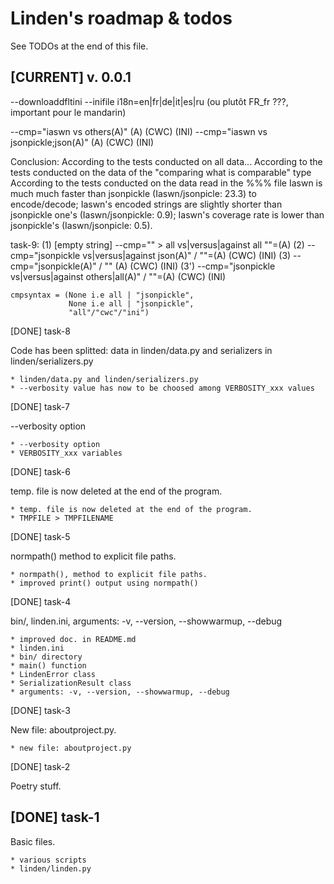 Linden's roadmap & todos
========================

See TODOs at the end of this file.

[CURRENT] v. 0.0.1
------------------

--downloaddfltini
--inifile
i18n=en|fr|de|it|es|ru (ou plutôt FR_fr ???, important pour le mandarin)

--cmp="iaswn vs others(A)"  (A) (CWC) (INI)
--cmp="iaswn vs jsonpickle;json(A)"  (A) (CWC) (INI)

Conclusion:
According to the tests conducted on all data...
According to the tests conducted on the data of the "comparing what is comparable" type
According to the tests conducted on the data read in the %%% file
Iaswn is much much faster than jsonpickle (Iaswn/jsonpicle: 23.3) to encode/decode; Iaswn's encoded strings are slightly shorter than jsonpickle one's (Iaswn/jsonpickle: 0.9); Iaswn's coverage rate is lower than jsonpickle's (Iaswn/jsonpicle: 0.5).

task-9:
(1) [empty string] --cmp="" > all vs|versus|against all ""=(A)
(2)                --cmp="jsonpickle vs|versus|against json(A)" / ""=(A) (CWC) (INI)
(3)                --cmp="jsonpickle(A)" / "" (A) (CWC) (INI)
(3')               --cmp="jsonpickle vs|versus|against others|all(A)" / ""=(A) (CWC) (INI)

    cmpsyntax = (None i.e all | "jsonpickle",
                 None i.e all | "jsonpickle",
                 "all"/"cwc"/"ini")


[DONE] task-8

Code has been splitted: data in linden/data.py and serializers in 
linden/serializers.py

    * linden/data.py and linden/serializers.py
    * --verbosity value has now to be choosed among VERBOSITY_xxx values

[DONE] task-7

--verbosity option

    * --verbosity option
    * VERBOSITY_xxx variables

[DONE] task-6

temp. file is now deleted at the end of the program.

    * temp. file is now deleted at the end of the program.
    * TMPFILE > TMPFILENAME 

[DONE] task-5

normpath() method to explicit file paths.

    * normpath(), method to explicit file paths.
    * improved print() output using normpath()

[DONE] task-4

bin/, linden.ini, arguments: -v, --version, --showwarmup, --debug

    * improved doc. in README.md
    * linden.ini
    * bin/ directory
    * main() function
    * LindenError class
    * SerializationResult class
    * arguments: -v, --version, --showwarmup, --debug

[DONE] task-3

New file: aboutproject.py.

    * new file: aboutproject.py

[DONE] task-2

Poetry stuff.

[DONE] task-1
-------------

Basic files.

    * various scripts
    * linden/linden.py
